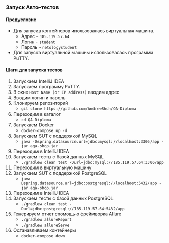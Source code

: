 ### Запуск Авто-тестов
#### Предусловие
* Для запуска контейнеров ипользовалась виртуальная машина. 
   * Адрес - `185.119.57.64`
   * Логин - `student`
   * Пароль - `netologystudent`
* Для запуска виртуальной машины использовалась программа PuTTY.

#### Шаги для запуска тестов
1. Запускаем IntelliJ IDEA
2. Запускаем программу PuTTY.
3. В окне `Host Name (or IP address)` вводим адрес
4. Вводим логин и пароль
5. Клонируем репозиторий 
   * `git clone https://github.com/AndrewShch/QA-Diploma`
6. Переходим в каталог
   * `cd QA-Diploma`
7. Запускаем Docker 
   * `docker-compose up -d`
8. Запускаем SUT с поддержкой MySQL 
   * `java -Dspring.datasource.url=jdbc:mysql://localhost:3306/app -jar aqa-shop.jar`
9. Переходим в IntelliJ IDEA
10. Запускаем тесты с базой данных MySQL 
    * `./gradlew clean test -Durl=jdbc:mysql://185.119.57.64:3306/app`
11. Переходим в виртуальную машину
12. Запускаем SUT с поддержкой PostgreSQL 
    * `java -Dspring.datasource.url=jdbc:postgresql://localhost:5432/app -jar aqa-shop.jar` 
13. Переходим в IntelliJ IDEA
14. Запускаем тесты с базой данных PostgreSQL 
    * `./gradlew clean test -Durl=jdbc:postgresql://185.119.57.64:5432/app`
15. Генерируем отчет спомощью фреймворка Allure
    * `./gradlew allureReport`
    * `./gradlew allureServe`
16. Останавливаем контейнеры 
    * `docker-compose down`
